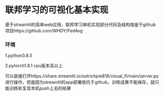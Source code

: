 # 联邦学习的可视化基本实现

基于streamlit的简单web应用，联邦学习单机实现部分代码及结构借鉴于github项目https://github.com/WHDY/FedAvg

### 环境

1.python3.8.5

2.pytorch1.8.1 cpu版本及以上

可以直接打开https://share.streamlit.io/ostrichpie818/visual_fl/main/server.py进行操作，但是因为streamlit的app部署依托于github，训练成果不能保存，就只能训练和复现本机push上去的结果


